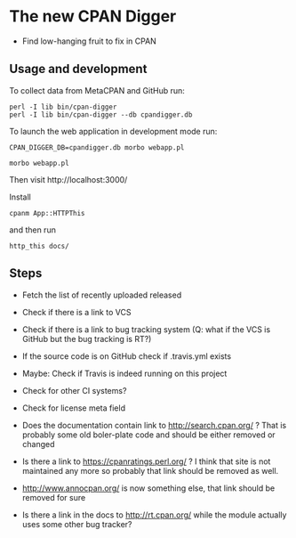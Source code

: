# The new CPAN Digger

* Find low-hanging fruit to fix in CPAN

## Usage and development

To collect data from MetaCPAN and GitHub run:

```
perl -I lib bin/cpan-digger
perl -I lib bin/cpan-digger --db cpandigger.db
```

To launch the web application in development mode run:

```
CPAN_DIGGER_DB=cpandigger.db morbo webapp.pl

morbo webapp.pl
```

Then visit http://localhost:3000/

Install

```
cpanm App::HTTPThis
```

and then run

```
http_this docs/
```

## Steps

* Fetch the list of recently uploaded released
* Check if there is a link to VCS
* Check if there is a link to bug tracking system (Q: what if the VCS is GitHub but the bug tracking is RT?)

* If the source code is on GitHub check if .travis.yml exists
* Maybe: Check if Travis is indeed running on this project

* Check for other CI systems?
* Check for license meta field


* Does the documentation contain link to http://search.cpan.org/ ? That is probably some old boler-plate code and should be either removed or changed
* Is there a link to https://cpanratings.perl.org/ ? I think that site is not maintained any more so probably that link should be removed as well.
* http://www.annocpan.org/ is now something else, that link should be removed for sure
* Is there a link in the docs to http://rt.cpan.org/ while the module actually uses some other bug tracker?

